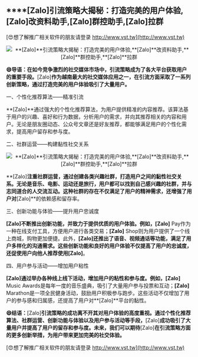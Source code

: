 ## ****[Zalo]**引流策略大揭秘：打造完美的用户体验,**[Zalo]**改资料助手,**[Zalo]**群控助手,**[Zalo]**拉群**

[😍想了解推广相关软件的朋友请登录 http://www.vst.tw](http://www.vst.tw)

 <center><img src="https://vst.tw/MP4/tuiguang/png/4.png" alt="**[Zalo]**引流策略大揭秘：打造完美的用户体验,**[Zalo]**改资料助手,**[Zalo]**群控助手,**[Zalo]**拉群"></center>

**😄导语：在如今竞争激烈的社交媒体市场中，引流策略成为了各大平台获取用户的重要手段。**[Zalo]**作为越南最大的社交媒体应用之一，在引流方面采取了一系列创新策略，通过打造完美的用户体验吸引了大量用户。**

一、个性化推荐算法——精准引流

**[Zalo]**通过强大的个性化推荐算法，为用户提供精准的内容推荐。该算法基于用户的兴趣、喜好和行为数据，分析用户的需求，并向其推荐相关的内容和用户。无论是朋友圈动态、公众号文章还是好友推荐，都能够满足用户的个性化需求，提高用户留存和参与度。

二、社群运营——构建黏性社交关系

 <center><img src="https://vst.tw/MP4/tuiguang/png/3.png" alt="**[Zalo]**引流策略大揭秘：打造完美的用户体验,**[Zalo]**改资料助手,**[Zalo]**群控助手,**[Zalo]**拉群"></center>

**[Zalo]**注重社群运营，通过创建各类兴趣社群，打造用户之间的黏性社交关系。无论是音乐、电影、运动还是旅行，用户都可以找到自己感兴趣的社群，并与志同道合的人交流互动。这种社群的存在不仅满足了用户的精神需求，还增强了用户对**[Zalo]**的依赖感和留存率。

三、创新功能与体验——提升用户忠诚度

**[Zalo]**不断推出创新功能，并致力于提供优质的用户体验。例如，**[Zalo]** Pay作为一种在线支付工具，方便用户进行各类交易；**[Zalo]** Shop则为用户提供了一个线上商城，购物更加便捷。此外，**[Zalo]**还推出了语音、视频通话等功能，满足了用户多样化的沟通需求。这些创新功能和良好的用户体验不仅提高了用户的忠诚度，还促使用户向他人推荐使用**[Zalo]**。

四、用户参与活动——增加用户粘性

**[Zalo]**通过举办各种线上线下活动，增加用户的粘性和参与度。例如，**[Zalo]** Music Awards是每年一度的音乐盛典，吸引了大量用户参与投票和互动；**[Zalo]** Marathon是一项全民健身活动，鼓励用户积极参与跑步。这些活动不仅增加了用户的参与感和归属感，还提高了用户对**[Zalo]**平台的黏性。

**😄结语：**[Zalo]**引流策略的成功离不开其对用户体验的高度重视。通过个性化推荐算法、社群运营、创新功能与体验以及用户参与活动等手段，**[Zalo]**成功吸引了大量用户并提高了用户的留存和参与度。未来，我们可以期待**[Zalo]**在引流策略方面的更多创新举措，为用户带来更加完美的社交体验。**

[😍想了解推广相关软件的朋友请登录 http://www.vst.tw](http://www.vst.tw)



